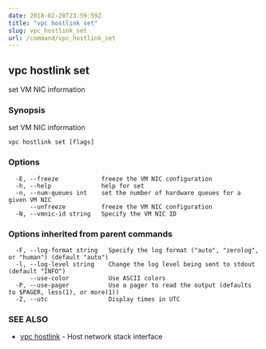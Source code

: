 ```yaml
---
date: 2018-02-28T23:59:59Z
title: "vpc hostlink set"
slug: vpc_hostlink_set
url: /command/vpc_hostlink_set
---
```

## vpc hostlink set

set VM NIC information

### Synopsis


set VM NIC information

```
vpc hostlink set [flags]
```

### Options

```
  -E, --freeze            freeze the VM NIC configuration
  -h, --help              help for set
  -n, --num-queues int    set the number of hardware queues for a given VM NIC
      --unfreeze          freeze the VM NIC configuration
  -N, --vmnic-id string   Specify the VM NIC ID
```

### Options inherited from parent commands

```
  -F, --log-format string   Specify the log format ("auto", "zerolog", or "human") (default "auto")
  -l, --log-level string    Change the log level being sent to stdout (default "INFO")
      --use-color           Use ASCII colors
  -P, --use-pager           Use a pager to read the output (defaults to $PAGER, less(1), or more(1))
  -Z, --utc                 Display times in UTC
```

### SEE ALSO
* [vpc hostlink](/command/vpc_hostlink)	 - Host network stack interface

